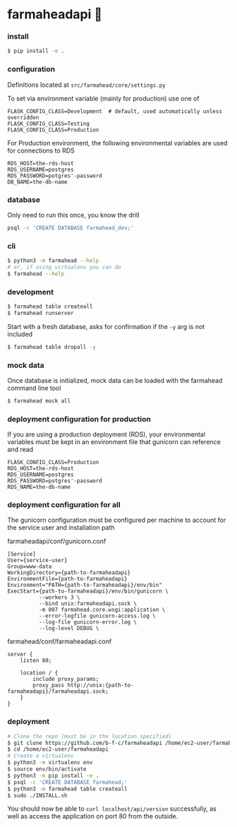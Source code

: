 # farmaheadapi :tractor:

### install
```bash
$ pip install -e .
```

### configuration
Definitions located at `src/farmahead/core/settings.py`

To set via environment variable (mainly for production) use one of
```
FLASK_CONFIG_CLASS=Development  # default, used automatically unless overridden
FLASK_CONFIG_CLASS=Testing
FLASK_CONFIG_CLASS=Production
```
For Production environment, the following environmental variables are used for connections to RDS

```
RDS_HOST=the-rds-host
RDS_USERNAME=postgres
RDS_PASSWORD=potgres'-password
DB_NAME=the-db-name
```

### database
Only need to run this once, you know the drill
```bash
psql -c 'CREATE DATABASE farmahead_dev;'
```

### cli
```bash
$ python3 -m farmahead --help
# or, if using virtualenv you can do
$ farmahead --help
```

### development
```bash
$ farmahead table createall
$ farmahead runserver
```
Start with a fresh database, asks for confirmation if the `-y` arg is not included
```bash
$ farmahead table dropall -y
```

### mock data
Once database is initialized, mock data can be loaded with the farmahead command line tool
````bash
$ farmahead mock all
````

### deployment configuration for production
If you are using a production deployment (RDS), your environmental variables must be kept in an environment file that gunicorn can reference and read

```
FLASK_CONFIG_CLASS=Production
RDS_HOST=the-rds-host
RDS_USERNAME=postgres
RDS_PASSWORD=potgres'-password
RDS_NAME=the-db-name
```

### deployment configuration for all
The gunicorn configuration must be configured per machine to account for the service user and installation path

farmaheadapi/conf/gunicorn.conf
```
[Service]
User={service-user}
Group=www-data
WorkingDirectory={path-to-farmaheadapi}
EnvironmentFile={path-to-farmaheadapi}
Environment="PATH={path-to-farmaheadapi}/env/bin"
ExecStart={path-to-farmaheadapi}/env/bin/gunicorn \
          --workers 3 \
          --bind unix:farmaheadapi.sock \
          -m 007 farmahead.core.wsgi:application \
          --error-logfile gunicorn-access.log \
          --log-file gunicorn-error.log \
          --log-level DEBUG \
```
farmahead/conf/farmaheadapi.conf
```
server {
    listen 80;

    location / {
        include proxy_params;
        proxy_pass http://unix:{path-to-farmaheadapi}/farmaheadapi.sock;
    }
}
```

### deployment

```bash
# Clone the repo (must be in the location specified)
$ git clone https://github.com/b-f-c/farmaheadapi /home/ec2-user/farmaheadapi
$ cd /home/ec2-user/farmaheadapi
# Create a virtualenv
$ python3 -m virtualenv env
$ source env/bin/activate
$ python3 -m pip install -e .
$ psql -c 'CREATE DATABASE farmahead;'
$ python3 -m farmahead table createall
$ sudo ./INSTALL.sh
```
You should now be able to `curl localhost/api/version` successfully, as well as access the application on port 80 from the outside.
